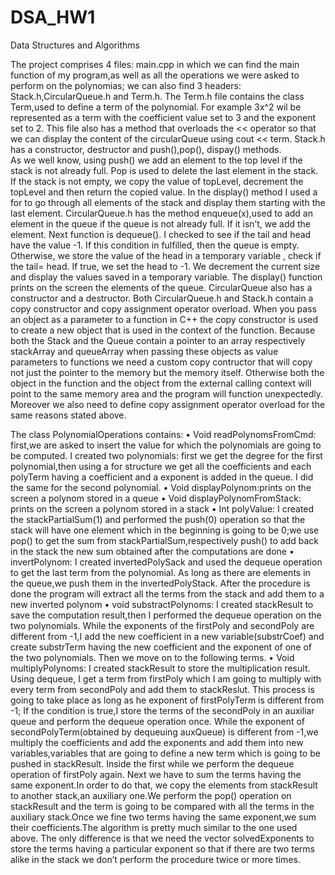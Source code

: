 # DSA_HW1
Data Structures and Algorithms

The project comprises 4 files: main.cpp in which we can find the main function of my program,as well as all the operations we were asked to perform on the polynomias; we can also find 3 headers: Stack.h,CircularQueue.h and Term.h.
The Term.h file contains the class Term,used to define a term of the polynomial. For example 3x^2 wil be represented as a term with the coefficient value set to 3 and the exponent set to 2. This file also has a method that overloads the << operator so that we can display the content of the circularQueue using cout << term.
Stack.h has a constructor, destructor and push(),pop(), dispay() methods.	          
As we well know, using push() we add an element to the top level if the stack is not already full. Pop is used to delete the last element in the stack. If the stack is not empty, we copy the value of topLevel, decrement the topLevel and then return the copied value. In the display() method I used a for to go through all elements of the stack and display them starting with the last element.
CircularQueue.h  has the method enqueue(x),used to add an element in the queue if the queue is not already full. If it isn’t, we add the element. Next function is dequeue(). I checked to see if the tail and head have the value -1. If this condition in fulfilled, then the queue is empty. Otherwise, we store the value of the head in a temporary variable , check if the tail= head. If true, we set the head to -1. We decrement the current size and display the values saved in a temporary variable. The display() function prints on the screen the elements of the queue.
CircularQueue also has a constructor and a destructor.
Both CircularQueue.h and Stack.h contain a copy constructor and copy assignment operator overload. When you pass an object as a parameter to a function in C++ the copy constructor is used to create a new object that is used in the context of the function. Because both the Stack and the Queue contain a pointer to an array respectively stackArray and queueArray when passing these objects as value parameters to functions we need a custom copy contructor that  will copy not just the pointer to the memory but the memory itself. Otherwise both the object in the function and the object from the external calling context will point to the same memory area and the program will function unexpectedly.
Moreover we also need to define copy assignment operator overload for the same reasons stated above. 

The class PolynomialOperations contains:
•	Void readPolynomsFromCmd: first,we are asked to insert the value for which the polynomials are going to be computed. I created two polynomials: first we get the degree for the first polynomial,then using a for structure we get all the coefficients and each polyTerm having a coefficient and a exponent is added in the queue. I did the same for the second polynomial.
•	Void displayPolynom:prints on the screen a polynom stored in a queue
•	Void displayPolynomFromStack: prints on the screen a polynom stored in a stack
•	Int polyValue: I created the stackPartialSum(1) and performed the push(0) operation so that the stack will have one element which in the beginning is going to be 0;we use pop() to get the sum from stackPartialSum,respectively push() to add back in the stack the new sum obtained after the computations are done
•	invertPolynom: I created invertedPolySack and used the dequeue operation to get the last term from the polynomial. As long as there are elements in the queue,we push them in the invertedPolyStack. After the procedure is done the program will extract all the terms from the stack and add them to a new inverted polynom
•	void substractPolynoms: I created stackResult to save the computation result,then I performed the dequeue operation on the two polynomials. While the exponents of the firstPoly and secondPoly are different from -1,I  add the new coefficient in a new variable(substrCoef) and create substrTerm having the new coefficient and the exponent of one of the two polynomials. Then we move on to the following terms.
•	Void multiplyPolynoms: I created stackResult to store the multiplication result.
Using dequeue, I get a term from firstPoly which I am going to multiply with every term from secondPoly and add them to stackReslut. This process is going to take place as long as he exponent of firstPolyTerm is different from -1; If the condition is true,I store the terms of the secondPoly in an auxiliar queue and perform the dequeue operation once. While the exponent of secondPolyTerm(obtained by dequeuing auxQueue) is different from -1,we multiply the coefficients and add the exponents and add them into new variables,variables that are going to define a new term which is going to be pushed in stackResult. Inside the first while we perform the dequeue operation of firstPoly again.
Next we have to sum the terms having the same exponent.In order to do that, we copy the elements from stackResult to another stack,an auxiliary one.We perform the pop() operation on stackResult and the term is going to be compared with all the terms in the auxiliary stack.Once we fine two terms having the same exponent,we sum their coefficients.The algorithm is pretty much similar to the one used above. The only difference is that we need  the vector solvedExponents to store the terms having a particular exponent so that if there are two terms alike in the stack we don’t perform the procedure twice or more times.


